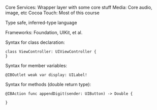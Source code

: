 Core Services: Wrapper layer with some core stuff
Media: Core audio, image, etc
Cocoa Touch: Most of this course

Type safe, inferred-type language

Frameworks: Foundation, UIKit, et al.

Syntax for class declaration:
```
class ViewController: UIViewController {
}
```

Syntax for member variables:
```
@IBOutlet weak var display: UILabel!
```

Syntax for methods (double return type):
```
@IBAction func appendDigit(sender: UIButton) -> Double {

}
```
